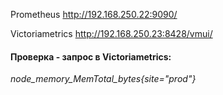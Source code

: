 
Prometheus      http://192.168.250.22:9090/

Victoriametrics  http://192.168.250.23:8428/vmui/

#### Проверка - запрос в Victoriametrics:
 _node_memory_MemTotal_bytes{site="prod"}_